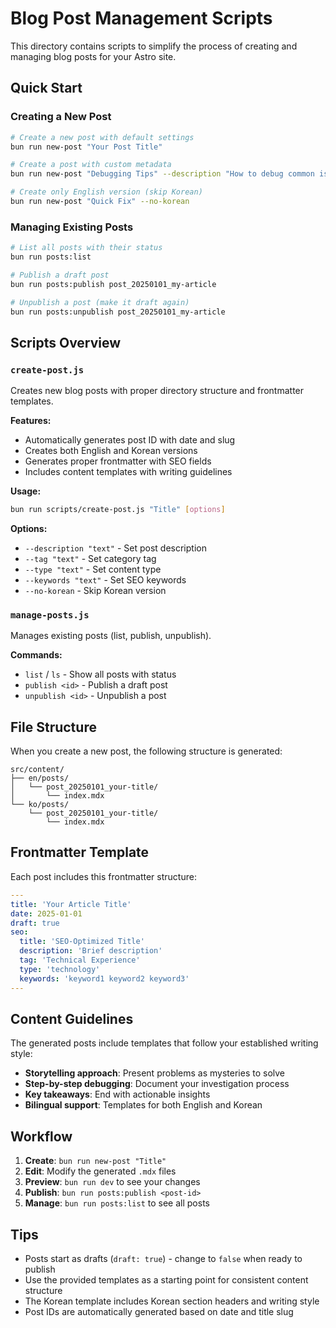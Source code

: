 # Blog Post Management Scripts

This directory contains scripts to simplify the process of creating and managing blog posts for your Astro site.

## Quick Start

### Creating a New Post

```bash
# Create a new post with default settings
bun run new-post "Your Post Title"

# Create a post with custom metadata
bun run new-post "Debugging Tips" --description "How to debug common issues" --tag "Debugging" --type "tutorial"

# Create only English version (skip Korean)
bun run new-post "Quick Fix" --no-korean
```

### Managing Existing Posts

```bash
# List all posts with their status
bun run posts:list

# Publish a draft post
bun run posts:publish post_20250101_my-article

# Unpublish a post (make it draft again)
bun run posts:unpublish post_20250101_my-article
```

## Scripts Overview

### `create-post.js`

Creates new blog posts with proper directory structure and frontmatter templates.

**Features:**

- Automatically generates post ID with date and slug
- Creates both English and Korean versions
- Generates proper frontmatter with SEO fields
- Includes content templates with writing guidelines

**Usage:**

```bash
bun run scripts/create-post.js "Title" [options]
```

**Options:**

- `--description "text"` - Set post description
- `--tag "text"` - Set category tag
- `--type "text"` - Set content type
- `--keywords "text"` - Set SEO keywords
- `--no-korean` - Skip Korean version

### `manage-posts.js`

Manages existing posts (list, publish, unpublish).

**Commands:**

- `list` / `ls` - Show all posts with status
- `publish <id>` - Publish a draft post
- `unpublish <id>` - Unpublish a post

## File Structure

When you create a new post, the following structure is generated:

```
src/content/
├── en/posts/
│   └── post_20250101_your-title/
│       └── index.mdx
└── ko/posts/
    └── post_20250101_your-title/
        └── index.mdx
```

## Frontmatter Template

Each post includes this frontmatter structure:

```yaml
---
title: 'Your Article Title'
date: 2025-01-01
draft: true
seo:
  title: 'SEO-Optimized Title'
  description: 'Brief description'
  tag: 'Technical Experience'
  type: 'technology'
  keywords: 'keyword1 keyword2 keyword3'
---
```

## Content Guidelines

The generated posts include templates that follow your established writing style:

- **Storytelling approach**: Present problems as mysteries to solve
- **Step-by-step debugging**: Document your investigation process
- **Key takeaways**: End with actionable insights
- **Bilingual support**: Templates for both English and Korean

## Workflow

1. **Create**: `bun run new-post "Title"`
2. **Edit**: Modify the generated `.mdx` files
3. **Preview**: `bun run dev` to see your changes
4. **Publish**: `bun run posts:publish <post-id>`
5. **Manage**: `bun run posts:list` to see all posts

## Tips

- Posts start as drafts (`draft: true`) - change to `false` when ready to publish
- Use the provided templates as a starting point for consistent content structure
- The Korean template includes Korean section headers and writing style
- Post IDs are automatically generated based on date and title slug
